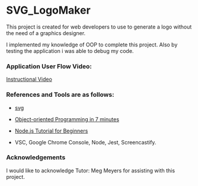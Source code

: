 # SVG_LogoMaker
This project is created for web developers to use to generate a logo without the need of a graphics designer.

I implemented my knowledge of OOP to complete this project. Also by testing the application i was able to debug my code.

### Application User Flow Video:
[Instructional Video](https://drive.google.com/file/d/18TYOo7tk_aZhRpiF6YpDThck0dqpxAiZ/view)

### References and Tools are as follows:

* [svg](https://developer.mozilla.org/en-US/docs/Web/SVG/Element/svg)

* [Object-oriented Programming in 7 minutes](https://www.youtube.com/watch?v=pTB0EiLXUC8)

* [Node.js Tutorial for Beginners](https://www.youtube.com/watch?v=TlB_eWDSMt4&t=2062s)

* VSC, Google Chrome Console, Node, Jest, Screencastify.

### Acknowledgements

I would like to acknowledge Tutor: Meg Meyers for assisting with this project.